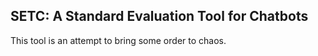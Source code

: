 ## SETC: A Standard Evaluation Tool for Chatbots

This tool is an attempt to bring some order to chaos.
